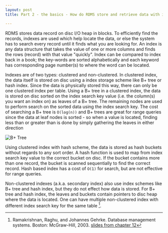 ```yaml
---
layout: post
title: Part 2 - the basics - How do RDMS store and retrieve data with indexes

---
```


RDMS stores data record on disc I/O heap in blocks. To efficiently find the records, indexes are used which help locate the data, or else the system has to search every record until it finds what you are looking for. An index is any data structure that takes the value of one or more columns and finds the rows (record) with that value "quickly". Index can be compared to index back in a book; the key-words are sorted alphabetically and each keyword has corresponding page number(s) to where the word can be located.

Indexes are of two types: clustered and non-clustered. In clustered index, the data itself is stored on disc using a index storage scheme like B+ tree or hash index. Since the data is physically stored this way, there can only be one clustered index per table. Using a B+ tree in a clustered index, the data is stored on disc sorted on the index search key value (i.e. the column(s) you want an index on) as leaves of a B+ tree. The remaining nodes are used to perform search on the sorted data using the index search key. The cost of searching a B+ tree is `O(log(n))` and B+ trees are great for range queries since the data at leaf nodes is sorted -  so when a value is located, finding less than or greater than is done by simply gathering the leaves in either direction

 ![B+ Tree][btree]

Using clustered index with hash scheme, the data is stored as hash buckets without regards to any sort order. A hash function is used to map from index search key value to the correct bucket on disc. If the bucket contains more than one record, the bucket is scanned sequentially to find the correct record. Hash based index has a cost of `O(1)` for search, but are not effective for range queries.

Non-clustered indexes (a.k.a. secondary index) also use index schemes like B+ tree and hash index, but they do not effect how data is stored. For B+ tree and hash index, the leaves and buckets contain pointers to disc heap where the data is located. One can have multiple non-clustered index with different index search key for the same table [^1].

 [btree]: {{site.url}}/assets/bplustree.png "B+ tree. Source Wikipedia"

 [^1]: Ramakrishnan, Raghu, and Johannes Gehrke. Database management systems. Boston: McGraw-Hill, 2003. [slides from chapter 12](http://www.slideshare.net/koolkampus/ch12)